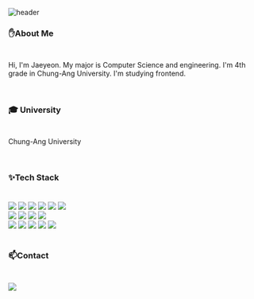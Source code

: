![header](https://capsule-render.vercel.app/api?type=waving&color=F6CACA&height=300&section=header&text=JAEYEON&fontColor=FFFFFF&fontSize=70&fontAlign=70)

<h3>✋About Me</h3>

#

<p>Hi, I'm Jaeyeon. My major is Computer Science and engineering. I'm 4th grade in Chung-Ang University. I'm studying frontend.</p>

<br>

<h3>🎓 University</h3>

#

Chung-Ang University

<br>

<h3>✨Tech Stack</h3>

#
<div>
  <img src="https://img.shields.io/badge/React-61DAFB?style=for-the-badge&logo=React&logoColor=black"> <img src="https://img.shields.io/badge/Flutter-02569B?style=for-the-badge&logo=Flutter&logoColor=white"> <img src="https://img.shields.io/badge/Dart-0175C2?style=for-the-badge&logo=Dart&logoColor=white"> <img src="https://img.shields.io/badge/TypeScript-3178C6?style=for-the-badge&logo=TypeScript&logoColor=white"> <img src="https://img.shields.io/badge/Python-3776AB?style=for-the-badge&logo=Python&logoColor=white"> <img src="https://img.shields.io/badge/HTML5-E34F26?style=for-the-badge&logo=HTML5&logoColor=white"><br><img src="https://img.shields.io/badge/CSS3-1572B6?style=for-the-badge&logo=CSS3&logoColor=white"> <img src="https://img.shields.io/badge/Bootstrap-7952B3?style=for-the-badge&logo=Bootstrap&logoColor=white"> <img src="https://img.shields.io/badge/Tailwind-06B6D4?style=for-the-badge&logo=Tailwind CSS&logoColor=white"> <img src="https://img.shields.io/badge/styledcomponents-DB7093?style=for-the-badge&logo=styled-components&logoColor=white"> <br><img src="https://img.shields.io/badge/Github-181717?style=for-the-badge&logo=Github&logoColor=white"> <img src="https://img.shields.io/badge/Git-F05032?style=for-the-badge&logo=Git&logoColor=white"> <img src="https://img.shields.io/badge/Figma-F24E1E?style=for-the-badge&logo=Figma&logoColor=white"> <img src="https://img.shields.io/badge/vite-646CFF?style=for-the-badge&logo=Vite&logoColor=white"> <img src="https://img.shields.io/badge/Vercel-000000?style=for-the-badge&logo=Vercel&logoColor=white">

</div>

<br>

<h3>📫Contact</h3>

#

<a href="mailto:min10909@naver.com"><img src="https://img.shields.io/badge/Gmail-d14836?style=flat-square&logo=Gmail&logoColor=white&link=leegm1798@naver.com"/></a> 


<!--
<img src="https://img.shields.io/badge/React-61DAFB?style=for-the-badge&logo=React&logoColor=white">
**jymin99/jymin99** is a ✨ _special_ ✨ repository because its `README.md` (this file) appears on your GitHub profile.

Here are some ideas to get you started:

- 🔭 I’m currently working on ...
- 🌱 I’m currently learning ...
- 👯 I’m looking to collaborate on ...
- 🤔 I’m looking for help with ...
- 💬 Ask me about ...
- 📫 How to reach me: ...
- 😄 Pronouns: ...
- ⚡ Fun fact: ...
-->
